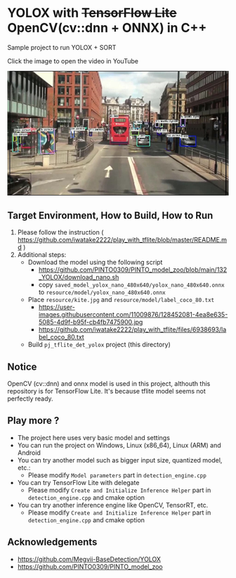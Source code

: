 # YOLOX with ~~TensorFlow Lite~~ OpenCV(cv::dnn + ONNX) in C++
Sample project to run YOLOX + SORT

Click the image to open the video in YouTube

[![00_doc/yolox_sort.jpg](00_doc/yolox_sort.jpg)](https://youtu.be/bl19Ik4uz7c)


## Target Environment, How to Build, How to Run
1. Please follow the instruction ( https://github.com/iwatake2222/play_with_tflite/blob/master/README.md )
2. Additional steps:
    - Download the model using the following script
        - https://github.com/PINTO0309/PINTO_model_zoo/blob/main/132_YOLOX/download_nano.sh
        - copy `saved_model_yolox_nano_480x640/yolox_nano_480x640.onnx` to `resource/model/yolox_nano_480x640.onnx`
    - Place  `resource/kite.jpg` and `resource/model/label_coco_80.txt`
        - https://user-images.githubusercontent.com/11009876/128452081-4ea8e635-5085-4d9f-b95f-cb4fb7475900.jpg
        - https://github.com/iwatake2222/play_with_tflite/files/6938693/label_coco_80.txt
    - Build  `pj_tflite_det_yolox` project (this directory)


## Notice
OpenCV (cv::dnn) and onnx model is used in this project, althouth this repository is for TensorFlow Lite. It's because tflite model seems not perfectly ready.

## Play more ?
- The project here uses very basic model and settings
- You can run the project on Windows, Linux (x86_64), Linux (ARM) and Android
- You can try another model such as bigger input size, quantized model, etc.:
    - Please modify `Model parameters` part in `detection_engine.cpp`
- You can try TensorFlow Lite with delegate
    - Please modify `Create and Initialize Inference Helper` part in `detection_engine.cpp` and cmake option
- You can try another inference engine like OpenCV, TensorRT, etc.
    - Please modify `Create and Initialize Inference Helper` part in `detection_engine.cpp` and cmake option

## Acknowledgements
- https://github.com/Megvii-BaseDetection/YOLOX
- https://github.com/PINTO0309/PINTO_model_zoo

